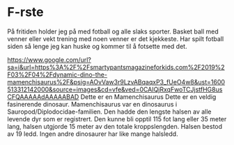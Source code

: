 # F-rste
På fritiden holder jeg på med fotball og alle slaks sporter. Basket ball med venner eller vekt trening med noen venner er det kjekkeste. Har spilt fotball siden så lenge jeg kan
huske og kommer til å fotsette med det.

https://www.google.com/url?sa=i&url=https%3A%2F%2Fsmartypantsmagazineforkids.com%2F2019%2F03%2F04%2Fdynamic-dino-the-mamenchisaurus%2F&psig=AOvVaw3r9LzvABqaqxP3_fUeO4w8&ust=1600513312142000&source=images&cd=vfe&ved=0CAIQjRxqFwoTCJjstfHG8usCFQAAAAAdAAAAABAD
Dette er en Mamenchisaurus
Dette er en veldig fasinerende dinosaur. Mamenchisaurus var en dinosaurus i Sauropod/Diplodocidae-familien. Den hadde den lengste halsen av alle levende dyr som er registrert. Den kunne bli opptil 115 fot lang eller 35 meter lang, halsen utgjorde 15 meter av den totale kroppslengden. Halsen bestod av 19 ledd. Ingen andre dinosaurer har like mange halsledd.
